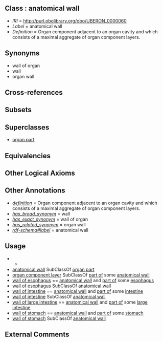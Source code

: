 
## Class : anatomical wall

 * *IRI* = http://purl.obolibrary.org/obo/UBERON_0000060
 * *Label* = anatomical wall
 * *Definition* = Organ component adjacent to an organ cavity and which consists of a maximal aggregate of organ component layers.

## Synonyms

 * wall of organ
 * wall
 * organ wall

## Cross-references


## Subsets


## Superclasses

 * [organ part](../../UBERON/64/UBERON_0000064.md)

## Equivalencies


## Other Logical Axioms


## Other Annotations

 * *[definition](../../IAO/15/IAO_0000115.md)* = Organ component adjacent to an organ cavity and which consists of a maximal aggregate of organ component layers.
 * *[has_broad_synonym](../../ym/oboInOwl#hasBroadSynonym.md)* = wall
 * *[has_exact_synonym](../../ym/oboInOwl#hasExactSynonym.md)* = wall of organ
 * *[has_related_synonym](../../ym/oboInOwl#hasRelatedSynonym.md)* = organ wall
 * *[rdf-schema#label](../../el/rdf-schema#label.md)* = anatomical wall

## Usage

 * -
 * [anatomical wall](../../UBERON/60/UBERON_0000060.md) SubClassOf [organ part](../../UBERON/64/UBERON_0000064.md)
 * [organ component layer](../../UBERON/23/UBERON_0004923.md) SubClassOf [part of](../../BFO/50/BFO_0000050.md) some [anatomical wall](../../UBERON/60/UBERON_0000060.md)
 * [wall of esophagus](../../UBERON/96/UBERON_0001096.md) == [anatomical wall](../../UBERON/60/UBERON_0000060.md) and [part of](../../BFO/50/BFO_0000050.md) some [esophagus](../../UBERON/43/UBERON_0001043.md)
 * [wall of esophagus](../../UBERON/96/UBERON_0001096.md) SubClassOf [anatomical wall](../../UBERON/60/UBERON_0000060.md)
 * [wall of intestine](../../UBERON/62/UBERON_0001262.md) == [anatomical wall](../../UBERON/60/UBERON_0000060.md) and [part of](../../BFO/50/BFO_0000050.md) some [intestine](../../UBERON/60/UBERON_0000160.md)
 * [wall of intestine](../../UBERON/62/UBERON_0001262.md) SubClassOf [anatomical wall](../../UBERON/60/UBERON_0000060.md)
 * [wall of large intestine](../../UBERON/69/UBERON_0001169.md) == [anatomical wall](../../UBERON/60/UBERON_0000060.md) and [part of](../../BFO/50/BFO_0000050.md) some [large intestine](../../UBERON/59/UBERON_0000059.md)
 * [wall of stomach](../../UBERON/67/UBERON_0001167.md) == [anatomical wall](../../UBERON/60/UBERON_0000060.md) and [part of](../../BFO/50/BFO_0000050.md) some [stomach](../../UBERON/45/UBERON_0000945.md)
 * [wall of stomach](../../UBERON/67/UBERON_0001167.md) SubClassOf [anatomical wall](../../UBERON/60/UBERON_0000060.md)

## External Comments

